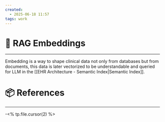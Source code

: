 ```yaml
---
created:
  - 2025-06-18 11:57
tags: work
---
```

# 📃 RAG Embeddings

---
Embedding is a way to shape clinical data not only from databases but from documents, this data is later vectorized to be understandable and queried for LLM in the [[EHR Architecture - Semantic Index|Semantic Index]].

# 📦 References

---

-<% tp.file.cursor(2) %>